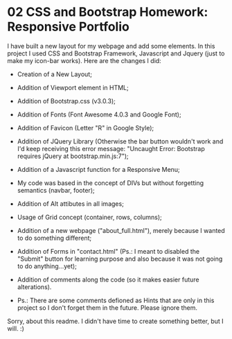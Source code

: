 # 02 CSS and Bootstrap Homework: Responsive Portfolio

I have built a new layout for my webpage and add some elements. 
In this project I used CSS and Bootstrap Framework, Javascript and Jquery (just to make my icon-bar works). 
Here are the changes I did:

* Creation of a New Layout;
* Addition of Viewport element in HTML;
* Addition of Bootstrap.css (v3.0.3);
* Addition of Fonts (Font Awesome 4.0.3 and Google Font);
* Addition of Favicon (Letter "R" in Google Style);
* Addition of JQuery Library (Otherwise the bar button wouldn't work and I'd keep receiving this error message: 
                              "Uncaught Error: Bootstrap requires jQuery at bootstrap.min.js:7");
* Addition of a Javascript function for a Responsive Menu;
* My code was based in the concept of DIVs but without forgetting semantics (navbar, footer);
* Addition of Alt attibutes in all images;
* Usage of Grid concept (container, rows, columns);
* Addition of a new webpage ("about_full.html"), merely because I wanted to do something different;
* Addition of Forms in "contact.html" (Ps.: I meant to disabled the "Submit" button for learning purpose and
  also because it was not going to do anything...yet);
* Addition of comments along the code (so it makes easier future alterations).


* Ps.: There are some comments defioned as Hints that are only in this project so I don't forget them in the future.
       Please ignore them.



Sorry, about this readme. I didn't have time to create something better, but I will. :)